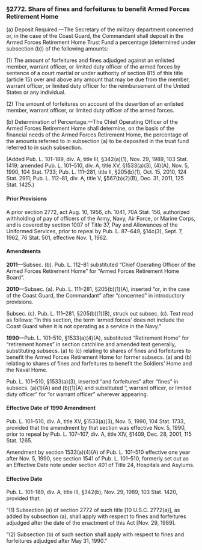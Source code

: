 ### §2772. Share of fines and forfeitures to benefit Armed Forces Retirement Home ###

(a) Deposit Required.—The Secretary of the military department concerned or, in the case of the Coast Guard, the Commandant shall deposit in the Armed Forces Retirement Home Trust Fund a percentage (determined under subsection (b)) of the following amounts:

(1) The amount of forfeitures and fines adjudged against an enlisted member, warrant officer, or limited duty officer of the armed forces by sentence of a court martial or under authority of section 815 of this title (article 15) over and above any amount that may be due from the member, warrant officer, or limited duty officer for the reimbursement of the United States or any individual.

(2) The amount of forfeitures on account of the desertion of an enlisted member, warrant officer, or limited duty officer of the armed forces.

(b) Determination of Percentage.—The Chief Operating Officer of the Armed Forces Retirement Home shall determine, on the basis of the financial needs of the Armed Forces Retirement Home, the percentage of the amounts referred to in subsection (a) to be deposited in the trust fund referred to in such subsection.

(Added Pub. L. 101–189, div. A, title III, §342(a)(1), Nov. 29, 1989, 103 Stat. 1419; amended Pub. L. 101–510, div. A, title XV, §1533(a)(3), (4)(A), Nov. 5, 1990, 104 Stat. 1733; Pub. L. 111–281, title II, §205(b)(1), Oct. 15, 2010, 124 Stat. 2911; Pub. L. 112–81, div. A, title V, §567(b)(2)(B), Dec. 31, 2011, 125 Stat. 1425.)

#### Prior Provisions ####

A prior section 2772, act Aug. 10, 1956, ch. 1041, 70A Stat. 156, authorized withholding of pay of officers of the Army, Navy, Air Force, or Marine Corps, and is covered by section 1007 of Title 37, Pay and Allowances of the Uniformed Services, prior to repeal by Pub. L. 87–649, §14c(3), Sept. 7, 1962, 76 Stat. 501, effective Nov. 1, 1962.

#### Amendments ####

**2011**—Subsec. (b). Pub. L. 112–81 substituted “Chief Operating Officer of the Armed Forces Retirement Home” for “Armed Forces Retirement Home Board”.

**2010**—Subsec. (a). Pub. L. 111–281, §205(b)(1)(A), inserted “or, in the case of the Coast Guard, the Commandant” after “concerned” in introductory provisions.

Subsec. (c). Pub. L. 111–281, §205(b)(1)(B), struck out subsec. (c). Text read as follows: “In this section, the term ‘armed forces’ does not include the Coast Guard when it is not operating as a service in the Navy.”

**1990**—Pub. L. 101–510, §1533(a)(4)(A), substituted “Retirement Home” for “retirement homes” in section catchline and amended text generally, substituting subsecs. (a) to (c) relating to shares of fines and forfeitures to benefit the Armed Forces Retirement Home for former subsecs. (a) and (b) relating to shares of fines and forfeitures to benefit the Soldiers’ Home and the Naval Home.

Pub. L. 101–510, §1533(a)(3), inserted “and forfeitures” after “fines” in subsecs. (a)(1)(A) and (b)(1)(A) and substituted “, warrant officer, or limited duty officer” for “or warrant officer” wherever appearing.

#### Effective Date of 1990 Amendment ####

Pub. L. 101–510, div. A, title XV, §1533(a)(3), Nov. 5, 1990, 104 Stat. 1733, provided that the amendment by that section was effective Nov. 5, 1990, prior to repeal by Pub. L. 107–107, div. A, title XIV, §1409, Dec. 28, 2001, 115 Stat. 1265.

Amendment by section 1533(a)(4)(A) of Pub. L. 101–510 effective one year after Nov. 5, 1990, see section 1541 of Pub. L. 101–510, formerly set out as an Effective Date note under section 401 of Title 24, Hospitals and Asylums.

#### Effective Date ####

Pub. L. 101–189, div. A, title III, §342(b), Nov. 29, 1989, 103 Stat. 1420, provided that:

“(1) Subsection (a) of section 2772 of such title [10 U.S.C. 2772(a)], as added by subsection (a), shall apply with respect to fines and forfeitures adjudged after the date of the enactment of this Act [Nov. 29, 1989].

“(2) Subsection (b) of such section shall apply with respect to fines and forfeitures adjudged after May 31, 1990.”